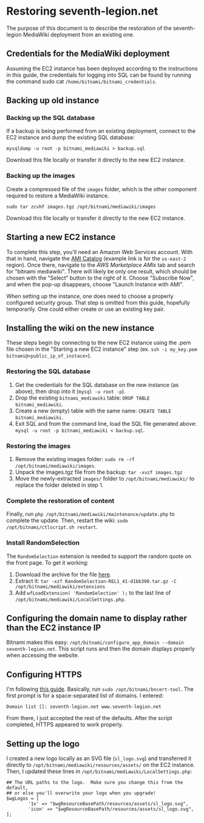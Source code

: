 # Restoring seventh-legion.net

The purpose of this document is to describe the restoration of the seventh-legion MediaWiki deployment from an existing one.

## Credentials for the MediaWiki deployment

Assuming the EC2 instance has been deployed according to the instructions in this guide, the credentials for logging into SQL can be found by running the command sudo cat `/home/bitnami/bitnami_credentials`.

## Backing up old instance

### Backing up the SQL database

If a backup is being performed from an existing deployment, connect to the EC2 instance and dump the existing SQL database:

```
mysqldump -u root -p bitnami_mediawiki > backup.sql
```

Download this file locally or transfer it directly to the new EC2 instance.

### Backing up the images

Create a compressed file of the `images` folder, which is the other component required to restore a MediaWiki instance. 

```
sudo tar zcvhf images.tgz /opt/bitnami/mediawiki/images
```
Download this file locally or transfer it directly to the new EC2 instance.

## Starting a new EC2 instance

To complete this step, you'll need an Amazon Web Services account. With that in hand, navigate the [AMI Catalog](https://us-east-2.console.aws.amazon.com/ec2/home?region=us-east-2#AMICatalog:) (example link is for the `us-east-2` region). Once there, navigate to the _AWS Marketplace AMIs_ tab and search for "bitnami mediawiki". There will likely be only one result, which should be chosen with the "Select" button to the right of it. Choose "Subscribe Now", and when the pop-up disappears, choose "Launch Instance with AMI".

When setting up the instance, one does need to choose a properly configured security group. That step is omitted from this guide, hopefully temporarily. One could either create or use an existing key pair.

## Installing the wiki on the new instance

These steps begin by connecting to the new EC2 instance using the .pem file chosen in the "Starting a new EC2 instance" step (ex. `ssh -i my_key.pem bitnami@<public_ip_of_instace>`).

### Restoring the SQL database

1. Get the credentials for the SQL database on the new instance (as above), then drop into it (`mysql -u root -p`). 
2. Drop the existing `bitnami_mediawiki` table: `DROP TABLE bitnami_mediawiki`.
3. Create a new (empty) table with the same name: `CREATE TABLE bitnami_mediawiki`.
4. Exit SQL and from the command line, load the SQL file generated above: `mysql -u root -p bitnami_mediawiki < backup.sql`.

### Restoring the images

1. Remove the existing images folder: `sudo rm -rf /opt/bitnami/mediawiki/images`.
2. Unpack the images.tgz file from the backup: `tar -xvzf images.tgz`
3. Move the newly-extracted `images/` folder to `/opt/bitnami/mediawiki/` to replace the folder deleted in step 1.

### Complete the restoration of content

Finally, run `php /opt/bitnami/mediawiki/maintenance/update.php` to complete the update. Then, restart the wiki: `sudo /opt/bitnami/ctlscript.sh restart`.

### Install RandomSelection

The `RandomSelection` extension is needed to support the random quote on the front page. To get it working:

1. Download the archive for the file [here](https://www.mediawiki.org/wiki/Special:ExtensionDistributor?extdistname=RandomSelection&extdistversion=REL1_41).
2. Extract it: `tar -xzf RandomSelection-REL1_41-d1bb390.tar.gz -C /opt/bitnami/mediawiki/extensions`
3. Add `wfLoadExtension( 'RandomSelection' );` to the last line of `/opt/bitnami/mediawiki/LocalSettings.php`.

## Configuring the domain name to display rather than the EC2 instance IP

Bitnami makes this easy: `/opt/bitnami/configure_app_domain --domain seventh-legion.net`. This script runs and then the domain displays properly when accessing the website.

## Configuring HTTPS

I'm following [this guide](https://docs.bitnami.com/aws/faq/administration/generate-configure-certificate-letsencrypt/). Basically, run `sudo /opt/bitnami/bncert-tool`. The first prompt is for a space-separated list of domains. I entered:

```
Domain list []: seventh-legion.net www.seventh-legion.net
```
From there, I just accepted the rest of the defaults. After the script completed, HTTPS appeared to work properly.

## Setting up the logo

I created a new logo locally as an SVG file (`sl_logo.svg`) and transferred it directly to `/opt/bitnami/mediawiki/resources/assets/` on the EC2 instance. Then, I updated these lines in `/opt/bitnami/mediawiki/LocalSettings.php`:

```
## The URL paths to the logo.  Make sure you change this from the default,
## or else you'll overwrite your logo when you upgrade!
$wgLogos = [
        '1x' => "$wgResourceBasePath/resources/assets/sl_logo.svg",
        'icon' => "$wgResourceBasePath/resources/assets/sl_logo.svg",
];
```